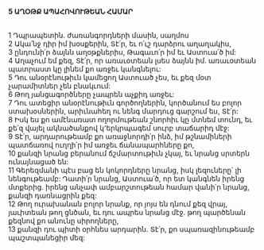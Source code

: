**5 ԱՂՕԹՔ ԱՊԱՀՈՎՈՒԹԵԱՆ ՀԱՄԱՐ**

\
1 Դպրապետին. ժառանգորդների մասին, սաղմոս\
2 Ակա՛նջ դիր իմ խօսքերին, Տէ՛ր, եւ ո՛ւշ դարձրու աղաղակիս,\
3 ընդունի՛ր ձայնն աղօթքներիս, Թագաւո՛ր իմ եւ Աստուա՛ծ իմ:\
4 Աղաչում եմ քեզ, Տէ՛ր,
որ առաւօտեան լսես ձայնն իմ.
առաւօտեան պատրաստ կը լինեմ քո առջեւ կանգնելու:\
5 Դու անօրէնութիւն կամեցող Աստուած չես,
եւ քեզ մօտ չարամիտներ չեն բնակւում:\
6 Թող յանցագործները չապրեն աչքիդ առջեւ:\
7 Դու ատեցիր անօրէնութիւն գործողներին,
կործանում ես բոլոր ստախօսներին,
արիւնահեղ ու նենգ մարդուց գարշում ես, Տէ՛ր:\
8 Իսկ ես քո ամէնառատ ողորմութեան շնորհիւ կը մտնեմ տունդ,
եւ քե՛զ վայել ակնածանքով կ՚երկրպագեմ սուրբ տաճարիդ մէջ:\
9 Տէ՛ր, արդարութեամբ քո առաջնորդի՛ր ինձ,
իմ թշնամիների պատճառով ուղղի՛ր իմ առջեւ ճանապարհները քո,\
10 քանզի նրանց բերանում ճշմարտութիւն չկայ,
եւ նրանց սրտերն ունայնացած են:\
11 Գերեզմանի պէս բաց են կոկորդները նրանց,
իսկ լեզուները՝ լի նենգութեամբ:
Դատի՛ր նրանց, Աստուա՛ծ,
որ ետ կանգնեն իրենց մտքերից.
իրենց անչափ ամբարշտութեան համար վանի՛ր նրանց,
քանզի դառնացրին քեզ:\
12 Թող ուրախանան բոլոր նրանք, որ յոյս են դնում քեզ վրայ,
յաւիտեան թող ցնծան, եւ դու ապրես նրանց մէջ.
թող պարծենան քեզնով քո անունը սիրողները,\
13 քանզի դու պիտի օրհնես արդարին.
Տէ՛ր, քո սպառազինութեամբ պաշտպանեցիր մեզ:
